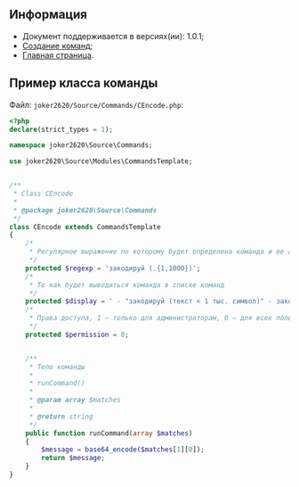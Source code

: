 
Информация
------------

* Документ поддерживается в версиях(ии): 1.0.1;
* [Создание команд][1];
* [Главная страница][0].

 Пример класса команды
------------

Файл: `joker2620/Source/Commands/CEncode.php`:

```php
<?php
declare(strict_types = 1);

namespace joker2620\Source\Commands;

use joker2620\Source\Modules\CommandsTemplate;


/**
 * Class CEncode
 *
 * @package joker2620\Source\Commands
 */
class CEncode extends CommandsTemplate
{
    /*
     * Регулярное выражение по которому будет определена команда и ее аргументы
     */
    protected $regexp = 'закодируй (.{1,1000})';
    /*
     * То как будет выводиться команда в списке команд
     */
    protected $display = ' - "закодируй (текст < 1 тыс. символ)" - закодирует сообщение.';
    /*
     * Права доступа, 1 – только для администраторам, 0 – для всех пользователей
     */
    protected $permission = 0;


    /**
     * Тело команды
     *
     * runCommand()
     *
     * @param array $matches
     *
     * @return string
     */
    public function runCommand(array $matches)
    {
        $message = base64_encode($matches[1][0]);
        return $message;
    }
}
```

[0]: index.md
[1]: CreateCommands.md